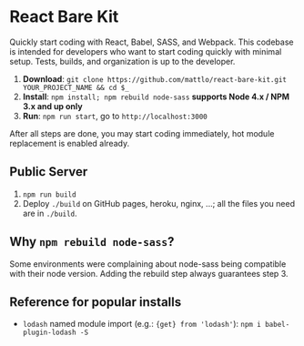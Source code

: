 # React Bare Kit
Quickly start coding with React, Babel, SASS, and Webpack.
This codebase is intended for developers who want to start coding quickly with minimal setup. Tests, builds, and organization
is up to the developer.

1. **Download**: `git clone https://github.com/mattlo/react-bare-kit.git YOUR_PROJECT_NAME && cd $_`
2. **Install**: `npm install; npm rebuild node-sass` **supports Node 4.x / NPM 3.x and up only**
3. **Run**: `npm run start`, go to `http://localhost:3000`

After all steps are done, you may start coding immediately, hot module replacement is enabled already.

## Public Server
1. `npm run build`
2. Deploy `./build` on GitHub pages, heroku, nginx, ...; all the files you need are in `./build`.

## Why `npm rebuild node-sass`?
Some environments were complaining about node-sass being compatible with their node version. Adding the rebuild step
always guarantees step 3.

## Reference for popular installs
- `lodash` named module import (e.g.: `{get} from 'lodash'`): `npm i babel-plugin-lodash -S`